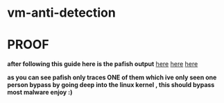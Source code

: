 # vm-anti-detection


# PROOF
**after following this guide here is the pafish output**
[here](./screenshots/pafish1.png)
[here](./screenshots/pafish2.png)
[here](./screenshots/pafish3.png)


**as you can see pafish only traces ONE of them which ive only seen one person bypass by going deep into the linux kernel , this should bypass most malware enjoy :)**
